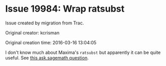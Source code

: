 # Issue 19984: Wrap ratsubst

Issue created by migration from Trac.

Original creator: kcrisman

Original creation time: 2016-03-16 13:04:05

I don't know much about Maxima's `ratsubst` but apparently it can be quite useful.  See [this ask.sagemath question](http://ask.sagemath.org/question/32808/symbolic-simplification-differences-between-sage-and-maxima/).
